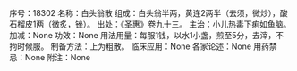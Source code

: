 序号：18302
名称：白头翁散
组成：白头翁半两，黄连2两半（去须，微炒），酸石榴皮1两（微炙，锉）。
出处：《圣惠》卷九十三。
主治：小儿热毒下痢如鱼脑。
加减：None
功效：None
用法用量：每服1钱，以水1小盏，煎至5分，去滓，不拘时候服。
制备方法：上为粗散。
临床应用：None
各家论述：None
用药禁忌：None
附注：None
